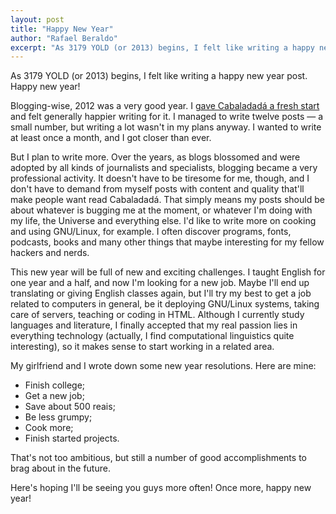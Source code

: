 ```yaml
---
layout: post
title: "Happy New Year"
author: "Rafael Beraldo"
excerpt: "As 3179 YOLD (or 2013) begins, I felt like writing a happy new year post."
---
```


As 3179 YOLD (or 2013) begins, I felt like writing a happy new year post. Happy
new year!

Blogging-wise, 2012 was a very good year. I [gave Cabaladadá a fresh
start](/2012/harder-better-faster-stronger/) and felt generally happier writing
for it. I managed to write twelve posts — a small number, but writing a lot
wasn't in my plans anyway. I wanted to write at least once a month, and I got
closer than ever.

But I plan to write more. Over the years, as blogs blossomed and were adopted
by all kinds of journalists and specialists, blogging became a very
professional activity. It doesn't have to be tiresome for me, though, and I
don't have to demand from myself posts with content and quality that'll make
people want read Cabaladadá. That simply means my posts should be about
whatever is bugging me at the moment, or whatever I'm doing with my life, the
Universe and everything else. I'd like to write more on cooking and using
GNU/Linux, for example. I often discover programs, fonts, podcasts, books and
many other things that maybe interesting for my fellow hackers and nerds.

This new year will be full of new and exciting challenges. I taught English for
one year and a half, and now I'm looking for a new job. Maybe I'll end up
translating or giving English classes again, but I'll try my best to get a job
related to computers in general, be it deploying GNU/Linux systems, taking care
of servers, teaching or coding in HTML. Although I currently study languages
and literature, I finally accepted that my real passion lies in everything
technology (actually, I find computational linguistics quite interesting), so
it makes sense to start working in a related area.

My girlfriend and I wrote down some new year resolutions. Here are mine:

* Finish college;
* Get a new job;
* Save about 500 reais;
* Be less grumpy;
* Cook more;
* Finish started projects.

That's not too ambitious, but still a number of good accomplishments to brag
about in the future.

Here's hoping I'll be seeing you guys more often! Once more, happy new year!
